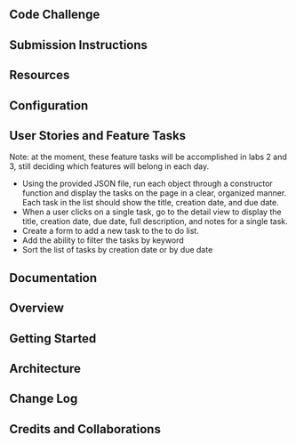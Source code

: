  

## Code Challenge

## Submission Instructions

## Resources

## Configuration

## User Stories and Feature Tasks
Note: at the moment, these feature tasks will be accomplished in labs 2 and 3, still deciding which features will belong in each day.

- Using the provided JSON file, run each object through a constructor function and display the tasks on the page in a clear, organized manner. Each task in the list should show the title, creation date, and due date. 
- When a user clicks on a single task, go to the detail view to display the title, creation date, due date, full description, and notes for a single task.
- Create a form to add a new task to the to do list. 
- Add the ability to filter the tasks by keyword
- Sort the list of tasks by creation date or by due date

## Documentation

## Overview

## Getting Started

## Architecture

## Change Log

## Credits and Collaborations
